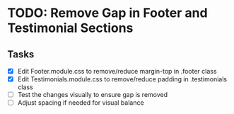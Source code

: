 # TODO: Remove Gap in Footer and Testimonial Sections

## Tasks
- [x] Edit Footer.module.css to remove/reduce margin-top in .footer class
- [x] Edit Testimonials.module.css to remove/reduce padding in .testimonials class
- [ ] Test the changes visually to ensure gap is removed
- [ ] Adjust spacing if needed for visual balance
